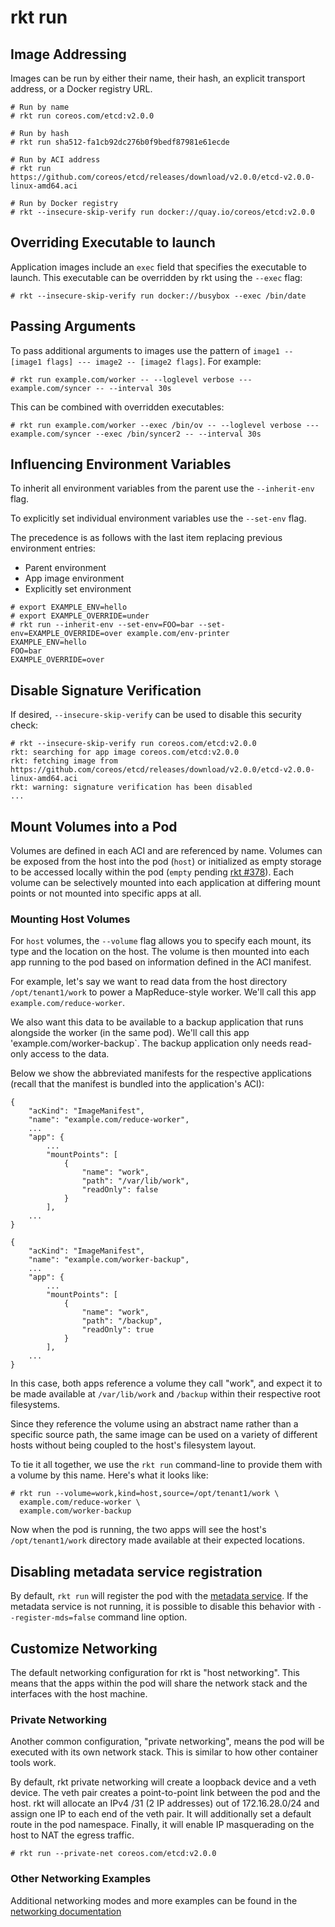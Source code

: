 # rkt run

## Image Addressing

Images can be run by either their name, their hash, an explicit transport address, or a Docker registry URL.

```
# Run by name
# rkt run coreos.com/etcd:v2.0.0
```

```
# Run by hash
# rkt run sha512-fa1cb92dc276b0f9bedf87981e61ecde
```

```
# Run by ACI address
# rkt run https://github.com/coreos/etcd/releases/download/v2.0.0/etcd-v2.0.0-linux-amd64.aci
```

```
# Run by Docker registry
# rkt --insecure-skip-verify run docker://quay.io/coreos/etcd:v2.0.0
```

## Overriding Executable to launch

Application images include an `exec` field that specifies the executable to launch.
This executable can be overridden by rkt using the `--exec` flag:

```
# rkt --insecure-skip-verify run docker://busybox --exec /bin/date
```

## Passing Arguments

To pass additional arguments to images use the pattern of `image1 -- [image1 flags] --- image2 -- [image2 flags]`.
For example:

```
# rkt run example.com/worker -- --loglevel verbose --- example.com/syncer -- --interval 30s
```

This can be combined with overridden executables:

```
# rkt run example.com/worker --exec /bin/ov -- --loglevel verbose --- example.com/syncer --exec /bin/syncer2 -- --interval 30s
```

## Influencing Environment Variables

To inherit all environment variables from the parent use the `--inherit-env` flag.

To explicitly set individual environment variables use the `--set-env` flag.

The precedence is as follows with the last item replacing previous environment entries:

- Parent environment
- App image environment
- Explicitly set environment

```
# export EXAMPLE_ENV=hello
# export EXAMPLE_OVERRIDE=under
# rkt run --inherit-env --set-env=FOO=bar --set-env=EXAMPLE_OVERRIDE=over example.com/env-printer
EXAMPLE_ENV=hello
FOO=bar
EXAMPLE_OVERRIDE=over
```

## Disable Signature Verification

If desired, `--insecure-skip-verify` can be used to disable this security check:

```
# rkt --insecure-skip-verify run coreos.com/etcd:v2.0.0
rkt: searching for app image coreos.com/etcd:v2.0.0
rkt: fetching image from https://github.com/coreos/etcd/releases/download/v2.0.0/etcd-v2.0.0-linux-amd64.aci
rkt: warning: signature verification has been disabled
...
```

## Mount Volumes into a Pod

Volumes are defined in each ACI and are referenced by name. Volumes can be exposed from the host into the pod (`host`) or initialized as empty storage to be accessed locally within the pod (`empty` pending [rkt #378][rkt #378]). Each volume can be selectively mounted into each application at differing mount points or not mounted into specific apps at all.

[rkt #378]: https://github.com/coreos/rkt/issues/378


### Mounting Host Volumes

For `host` volumes, the `--volume` flag allows you to specify each mount, its type and the location on the host. The volume is then mounted into each app running to the pod based on information defined in the ACI manifest.

For example, let's say we want to read data from the host directory `/opt/tenant1/work` to power a MapReduce-style worker. We'll call this app `example.com/reduce-worker`.

We also want this data to be available to a backup application that runs alongside the worker (in the same pod). We'll call this app 'example.com/worker-backup`. The backup application only needs read-only access to the data.

Below we show the abbreviated manifests for the respective applications (recall that the manifest is bundled into the application's ACI):

```
{
    "acKind": "ImageManifest",
    "name": "example.com/reduce-worker",
    ...
    "app": {
        ...
        "mountPoints": [
            {
                "name": "work",
                "path": "/var/lib/work",
                "readOnly": false
            }
        ],
    ...
}
```

```
{
    "acKind": "ImageManifest",
    "name": "example.com/worker-backup",
    ...
    "app": {
        ...
        "mountPoints": [
            {
                "name": "work",
                "path": "/backup",
                "readOnly": true
            }
        ],
    ...
}
```

In this case, both apps reference a volume they call "work", and expect it to be made available at `/var/lib/work` and `/backup` within their respective root filesystems. 

Since they reference the volume using an abstract name rather than a specific source path, the same image can be used on a variety of different hosts without being coupled to the host's filesystem layout.

To tie it all together, we use the `rkt run` command-line to provide them with a volume by this name. Here's what it looks like:

```
# rkt run --volume=work,kind=host,source=/opt/tenant1/work \
  example.com/reduce-worker \
  example.com/worker-backup
```

Now when the pod is running, the two apps will see the host's `/opt/tenant1/work` directory made available at their expected locations.

## Disabling metadata service registration

By default, `rkt run` will register the pod with the [metadata service](https://github.com/coreos/rkt/blob/master/Documentation/subcommands/metadata-service.md).
If the metadata service is not running, it is possible to disable this behavior with `--register-mds=false` command line option.

## Customize Networking

The default networking configuration for rkt is "host networking".
This means that the apps within the pod will share the network stack and the interfaces with the host machine.

### Private Networking

Another common configuration, "private networking", means the pod will be executed with its own network stack.
This is similar to how other container tools work.

By default, rkt private networking will create a loopback device and a veth device.
The veth pair creates a point-to-point link between the pod and the host.
rkt will allocate an IPv4 /31 (2 IP addresses) out of 172.16.28.0/24 and assign one IP to each end of the veth pair.
It will additionally set a default route in the pod namespace.
Finally, it will enable IP masquerading on the host to NAT the egress traffic.

```
# rkt run --private-net coreos.com/etcd:v2.0.0
```

### Other Networking Examples

Additional networking modes and more examples can be found in the [networking documentation](https://github.com/coreos/rkt/blob/master/Documentation/networking.md)
